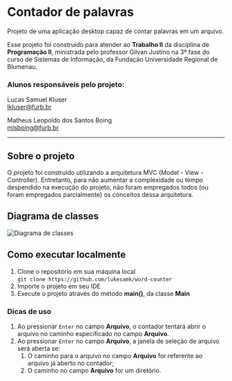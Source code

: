 # Contador de palavras

Projeto de uma aplicação desktop capaz de contar palavras em um arquivo.

Esse projeto foi construído para atender ao **Trabalho II** da disciplina de **Programação II**, ministrada pelo professor Gilvan Justino na 3ª fase do curso de Sistemas de Informação, da Fundação Universidade Regional de Blumenau.

### Alunos responsáveis pelo projeto:

Lucas Samuel Kluser\
lkluser@furb.br

Matheus Leopoldo dos Santos Boing\
mlsboing@furb.br

---
## Sobre o projeto
O projeto foi construído utilizando a arquitetura MVC (Model - View - Controller). Entretanto, para não aumentar a complexidade ou tempo despendido na execução do projeto, não foram empregados todos (ou foram empregados parcialmente) os conceitos dessa arquitetura.

## Diagrama de classes
![Diagrama de classes](https://raw.githubusercontent.com/lukesamk/word-counter/master/diagrama-classe.png)

## Como executar localmente

1. Clone o repositório em sua máquina local\
   `git clone https://github.com/lukesamk/word-counter`
2. Importe o projeto em seu IDE
3. Execute o projeto através do método **main()**, da classe **Main**

### Dicas de uso

1. Ao pressionar `Enter` no campo **Arquivo**, o contador tentará abrir o arquivo no caminho especificado no campo **Arquivo**.
2. Ao pressionar `Enter` no campo **Arquivo**, a janela de seleção de arquivo será aberta se:
   1. O caminho para o arquivo no campo **Arquivo** for referente ao arquivo já aberto no contador;
   2. O caminho no campo **Arquivo** for um diretório.
